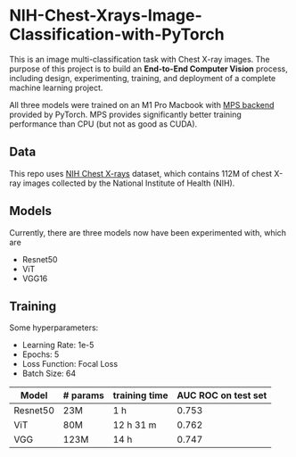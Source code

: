 # NIH-Chest-Xrays-Image-Classification-with-PyTorch

This is an image multi-classification task with Chest X-ray images. The purpose of this project is to build an **End-to-End Computer Vision** process, including design, experimenting, training, and deployment of a complete machine learning project. 

All three models were trained on an M1 Pro Macbook with [MPS backend](https://pytorch.org/docs/stable/notes/mps.html) provided by PyTorch. MPS provides significantly better training performance than CPU (but not as good as CUDA). 


## Data

This repo uses [NIH Chest X-rays](https://www.kaggle.com/datasets/nih-chest-xrays/data) dataset, which contains 112M of chest X-ray images collected by the National Institute of Health (NIH).

## Models
Currently, there are three models now have been experimented with, which are
- Resnet50
- ViT
- VGG16

## Training
Some hyperparameters:
- Learning Rate: 1e-5
- Epochs: 5
- Loss Function: Focal Loss
- Batch Size: 64


| Model | # params | training time | AUC ROC on test set | 
|-------| -------| ---- | --- |
| Resnet50 | 23M | 1 h | 0.753 |  
| ViT | 80M  | 12 h 31 m | 0.762 | 
| VGG | 123M | 14 h | 0.747 | 
